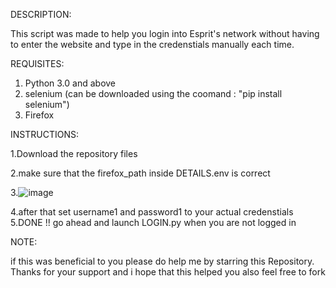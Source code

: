 DESCRIPTION:

This script was made to help you login into Esprit's network without having to enter the website and type in the credenstials manually each time.

REQUISITES:

1. Python 3.0 and above
2. selenium (can be downloaded using the coomand  : "pip install selenium")
3. Firefox

INSTRUCTIONS:

1.Download the repository files 

2.make sure that the firefox_path inside DETAILS.env is correct

3.![image](https://github.com/user-attachments/assets/3890f593-bd91-408e-9ecc-267dbf159635)

4.after that set username1 and password1 to your actual credenstials 
5.DONE !! go ahead and launch LOGIN.py when you are not logged in 

NOTE:

if this was beneficial to you please do help me by starring this Repository.
Thanks for your support and i hope that this helped you
also feel free to fork
